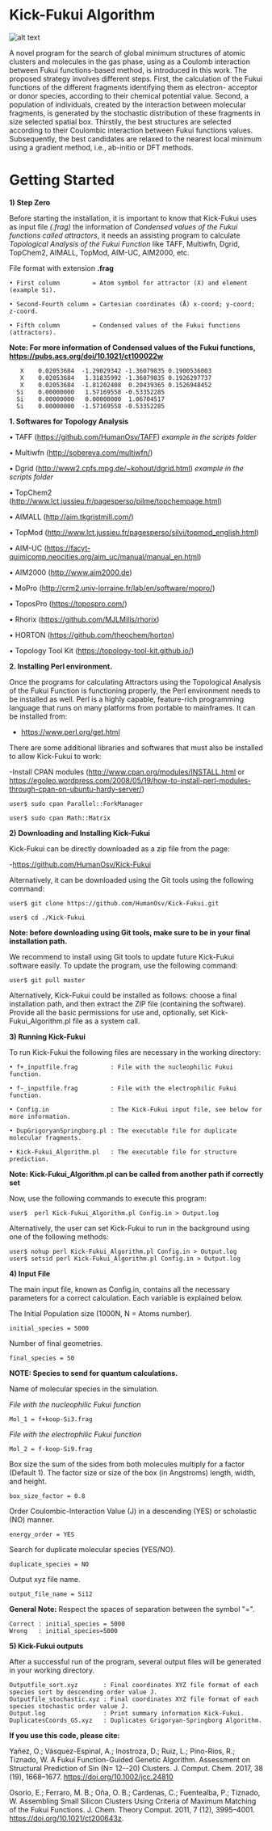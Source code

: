 # Kick-Fukui Algorithm

![alt text](https://github.com/HumanOsv/Logos/blob/master/Gihub.jpg)

A novel program for the search of global minimum structures of atomic clusters and molecules in the gas phase, using as a Coulomb interaction between Fukui functions-based method, is introduced in this work. The proposed strategy involves different steps. First, the calculation of the Fukui functions of the different fragments identifying them as electron- acceptor or donor species, according to their chemical potential value. Second, a population of individuals, created by the interaction between molecular fragments, is generated by the stochastic distribution of these fragments in size selected spatial box. Thirstily, the best structures are selected according to their Coulombic interaction between Fukui functions values.  Subsequently, the best candidates are relaxed to the nearest local minimum using a gradient method, i.e., ab-initio or DFT methods.


# Getting Started

**1)	Step Zero**

Before starting the installation, it is important to know that Kick-Fukui uses as input file *(.frag)* the information of *Condensed values of the Fukui functions called attractors*, it needs an assisting program to calculate *Topological Analysis of the Fukui Function* like TAFF, Multiwfn, Dgrid, TopChem2, AIMALL, TopMod, AIM-UC, AIM2000, etc.

File format with extension **.frag**

    • First column         = Atom symbol for attractor (X) and element (example Si).

    • Second-Fourth column = Cartesian coordinates (Å) x-coord; y-coord; z-coord.
  
    • Fifth column         = Condensed values of the Fukui functions (attractors).

**Note: For more information of Condensed values of the Fukui functions, https://pubs.acs.org/doi/10.1021/ct100022w**

       X	0.02053684	-1.29029342	-1.36079835	0.1900536003
       X	0.02053684	 1.31835992	-1.36079835	0.1926297737
       X	0.02053684	-1.81202408	 0.20439365	0.1526948452
      Si	0.00000000	 1.57169558	-0.53352285
      Si	0.00000000	 0.00000000	 1.06704517
      Si	0.00000000	-1.57169558	-0.53352285

**1. Softwares for Topology Analysis**

  •	TAFF     (https://github.com/HumanOsv/TAFF) *example in the scripts folder*

  •	Multiwfn (http://sobereva.com/multiwfn/)

  •	Dgrid    (http://www2.cpfs.mpg.de/~kohout/dgrid.html) *example in the scripts folder*

  •	TopChem2 (http://www.lct.jussieu.fr/pagesperso/pilme/topchempage.html)
  
  •	AIMALL   (http://aim.tkgristmill.com/)
   
  •	TopMod   (http://www.lct.jussieu.fr/pagesperso/silvi/topmod_english.html)

  •	AIM-UC   (https://facyt-quimicomp.neocities.org/aim_uc/manual/manual_en.html)

  •	AIM2000  (http://www.aim2000.de)
  
  •	MoPro    (http://crm2.univ-lorraine.fr/lab/en/software/mopro/)
  
  •	ToposPro (https://topospro.com/)
  
  •	Rhorix   (https://github.com/MJLMills/rhorix)
  
  •	HORTON   (https://github.com/theochem/horton)
  
  •	Topology Tool Kit (https://topology-tool-kit.github.io/)
   
   
**2. Installing Perl environment.**

Once the programs for calculating Attractors using the Topological Analysis of the Fukui Function is functioning properly, the Perl environment needs to be installed as well. Perl is a highly capable, feature-rich programming language that runs on many platforms from portable to mainframes.
It can be installed from:
- https://www.perl.org/get.html

There are some additional libraries and softwares that must also be installed to allow Kick-Fukui to work:

-Install CPAN modules (http://www.cpan.org/modules/INSTALL.html or https://egoleo.wordpress.com/2008/05/19/how-to-install-perl-modules-through-cpan-on-ubuntu-hardy-server/)

    user$ sudo cpan Parallel::ForkManager
      
    user$ sudo cpan Math::Matrix

**2)	Downloading and Installing Kick-Fukui**

Kick-Fukui can be directly downloaded as a zip file from the page:

-https://github.com/HumanOsv/Kick-Fukui

Alternatively, it can be downloaded using the Git tools using the following command:

    user$ git clone https://github.com/HumanOsv/Kick-Fukui.git

    user$ cd ./Kick-Fukui

**Note: before downloading using Git tools, make sure to be in your final installation path.**

We recommend to install using Git tools to update future Kick-Fukui software easily. To update the program, use the following command:

    user$ git pull master
	
Alternatively, Kick-Fukui could be installed as follows: choose a final installation path, and then extract the ZIP file (containing the software). Provide all the basic permissions for use and, optionally, set Kick-Fukui_Algorithm.pl file as a system call.

**3)	Running Kick-Fukui**

To run Kick-Fukui the following files are necessary in the working directory:

    • f+_inputfile.frag         : File with the nucleophilic Fukui function.
    
    • f-_inputfile.frag         : File with the electrophilic Fukui function.
    
    • Config.in                 : The Kick-Fukui input file, see below for more information.
    
    • DupGrigoryanSpringborg.pl : The executable file for duplicate molecular fragments.

    • Kick-Fukui_Algorithm.pl   : The executable file for structure prediction.
    
**Note: Kick-Fukui_Algorithm.pl can be called from another path if correctly set**

Now, use the following commands to execute this program:

    user$  perl Kick-Fukui_Algorithm.pl Config.in > Output.log

Alternatively, the user can set Kick-Fukui to run in the background using one of the following methods:

    user$ nohup perl Kick-Fukui_Algorithm.pl Config.in > Output.log
    user$ setsid perl Kick-Fukui_Algorithm.pl Config.in > Output.log

**4)	Input File**

The main input file, known as Config.in, contains all the necessary parameters for a correct calculation. Each variable is explained below.

The Initial Population size (1000N, N = Atoms number).

    initial_species = 5000

Number of final geometries.

    final_species = 50

**NOTE: Species to send for quantum calculations.**

Name of molecular species in the simulation.

*File with the nucleophilic Fukui function*

    Mol_1 = f+koop-Si3.frag

*File with the electrophilic Fukui function* 

    Mol_2 = f-koop-Si9.frag

Box size the sum of the sides from both molecules multiply for a factor (Default 1). The factor size or size of the box (in Angstroms) length, width, and height.

    box_size_factor = 0.8

Order Coulombic-Interaction Value (J) in a descending (YES) or scholastic (NO) manner. 

    energy_order = YES

Search for duplicate molecular species (YES/NO).

    duplicate_species = NO

Output xyz file name. 

    output_file_name = Si12

**General Note:** Respect the spaces of separation between the symbol "=".

    Correct : initial_species = 5000
    Wrong   : initial_species=5000

**5) Kick-Fukui outputs**

After a successful run of the program, several output files will be generated in your working directory.

    Outputfile_sort.xyz       : Final coordinates XYZ file format of each species sort by descending order value J.
    Outputfile_stochastic.xyz : Final coordinates XYZ file format of each species stochastic order value J.
    Output.log                : Print summary information Kick-Fukui.
    DuplicatesCoords_GS.xyz   : Duplicates Grigoryan-Springborg Algorithm.


**If you use this code, please cite:**

   Yañez, O.; Vásquez-Espinal, A.; Inostroza, D.; Ruiz, L.; Pino-Rios, R.; Tiznado, W. A Fukui Function-Guided Genetic Algorithm. Assessment on Structural Prediction of Sin (N= 12--20) Clusters. J. Comput. Chem. 2017, 38 (19), 1668–1677. https://doi.org/10.1002/jcc.24810

   Osorio, E.; Ferraro, M. B.; Oña, O. B.; Cardenas, C.; Fuentealba, P.; Tiznado, W. Assembling Small Silicon Clusters Using Criteria of Maximum Matching of the Fukui Functions. J. Chem. Theory Comput. 2011, 7 (12), 3995–4001. https://doi.org/10.1021/ct200643z.

